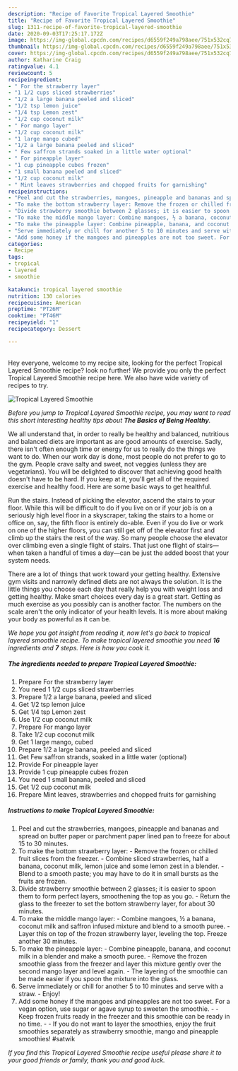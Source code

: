 ```yaml
---
description: "Recipe of Favorite Tropical Layered Smoothie"
title: "Recipe of Favorite Tropical Layered Smoothie"
slug: 1311-recipe-of-favorite-tropical-layered-smoothie
date: 2020-09-03T17:25:17.172Z
image: https://img-global.cpcdn.com/recipes/d6559f249a798aee/751x532cq70/tropical-layered-smoothie-recipe-main-photo.jpg
thumbnail: https://img-global.cpcdn.com/recipes/d6559f249a798aee/751x532cq70/tropical-layered-smoothie-recipe-main-photo.jpg
cover: https://img-global.cpcdn.com/recipes/d6559f249a798aee/751x532cq70/tropical-layered-smoothie-recipe-main-photo.jpg
author: Katharine Craig
ratingvalue: 4.1
reviewcount: 5
recipeingredient:
- " For the strawberry layer"
- "1 1/2 cups sliced strawberries"
- "1/2 a large banana peeled and sliced"
- "1/2 tsp lemon juice"
- "1/4 tsp Lemon zest"
- "1/2 cup coconut milk"
- " For mango layer"
- "1/2 cup coconut milk"
- "1 large mango cubed"
- "1/2 a large banana peeled and sliced"
- " Few saffron strands soaked in a little water optional"
- " For pineapple layer"
- "1 cup pineapple cubes frozen"
- "1 small banana peeled and sliced"
- "1/2 cup coconut milk"
- " Mint leaves strawberries and chopped fruits for garnishing"
recipeinstructions:
- "Peel and cut the strawberries, mangoes, pineapple and bananas and spread on butter paper or parchment paper lined pan to freeze for about 15 to 30 minutes."
- "To make the bottom strawberry layer: Remove the frozen or chilled fruit slices from the freezer. Combine sliced strawberries, half a banana, coconut milk, lemon juice and some lemon zest in a blender. Blend to a smooth paste; you may have to do it in small bursts as the fruits are frozen."
- "Divide strawberry smoothie between 2 glasses; it is easier to spoon them to form perfect layers, smoothening the top as you go. Return the glass to the freezer to set the bottom strawberry layer, for about 30 minutes."
- "To make the middle mango layer: Combine mangoes, ½ a banana, coconut milk and saffron infused mixture and blend to a smooth puree. Layer this on top of the frozen strawberry layer, leveling the top. Freeze another 30 minutes."
- "To make the pineapple layer: Combine pineapple, banana, and coconut milk in a blender and make a smooth puree. Remove the frozen smoothie glass from the freezer and layer this mixture gently over the second mango layer and level again. The layering of the smoothie can be made easier if you spoon the mixture into the glass."
- "Serve immediately or chill for another 5 to 10 minutes and serve with a straw. Enjoy!"
- "Add some honey if the mangoes and pineapples are not too sweet. For a vegan option, use sugar or agave syrup to sweeten the smoothie.  Keep frozen fruits ready in the freezer and this smoothie can be ready in no time.  If you do not want to layer the smoothies, enjoy the fruit smoothies separately as strawberry smoothie, mango and pineapple smoothies! #satwik"
categories:
- Recipe
tags:
- tropical
- layered
- smoothie

katakunci: tropical layered smoothie 
nutrition: 130 calories
recipecuisine: American
preptime: "PT26M"
cooktime: "PT46M"
recipeyield: "1"
recipecategory: Dessert

---
```

<br>
Hey everyone, welcome to my recipe site, looking for the perfect Tropical Layered Smoothie recipe? look no further! We provide you only the perfect Tropical Layered Smoothie recipe here. We also have wide variety of recipes to try.
<br>


![Tropical Layered Smoothie](https://img-global.cpcdn.com/recipes/d6559f249a798aee/751x532cq70/tropical-layered-smoothie-recipe-main-photo.jpg)

<i>Before you jump to Tropical Layered Smoothie recipe, you may want to read this short interesting healthy tips about <strong>The Basics of Being Healthy</strong>.</i>

We all understand that, in order to really be healthy and balanced, nutritious and balanced diets are important as are good amounts of exercise. Sadly, there isn't often enough time or energy for us to really do the things we want to do. When our work day is done, most people do not prefer to go to the gym. People crave salty and sweet, not veggies (unless they are vegetarians). You will be delighted to discover that achieving good health doesn't have to be hard. If you keep at it, you'll get all of the required exercise and healthy food. Here are some basic ways to get healthful.

Run the stairs. Instead of picking the elevator, ascend the stairs to your floor. While this will be difficult to do if you live on or if your job is on a seriously high level floor in a skyscraper, taking the stairs to a home or office on, say, the fifth floor is entirely do-able. Even if you do live or work on one of the higher floors, you can still get off of the elevator first and climb up the stairs the rest of the way. So many people choose the elevator over climbing even a single flight of stairs. That just one flight of stairs—when taken a handful of times a day—can be just the added boost that your system needs. 

There are a lot of things that work toward your getting healthy. Extensive gym visits and narrowly defined diets are not always the solution. It is the little things you choose each day that really help you with weight loss and getting healthy. Make smart choices every day is a great start. Getting as much exercise as you possibly can is another factor. The numbers on the scale aren't the only indicator of your health levels. It is more about making your body as powerful as it can be. 


<i>We hope you got insight from reading it, now let's go back to tropical layered smoothie recipe. To make tropical layered smoothie you need <strong>16</strong> ingredients and <strong>7</strong> steps. Here is how you cook it.
</i>

##### The ingredients needed to prepare Tropical Layered Smoothie:

1. Prepare  For the strawberry layer
1. You need 1 1/2 cups sliced strawberries
1. Prepare 1/2 a large banana, peeled and sliced
1. Get 1/2 tsp lemon juice
1. Get 1/4 tsp Lemon zest
1. Use 1/2 cup coconut milk
1. Prepare  For mango layer
1. Take 1/2 cup coconut milk
1. Get 1 large mango, cubed
1. Prepare 1/2 a large banana, peeled and sliced
1. Get  Few saffron strands, soaked in a little water (optional)
1. Provide  For pineapple layer
1. Provide 1 cup pineapple cubes frozen
1. You need 1 small banana, peeled and sliced
1. Get 1/2 cup coconut milk
1. Prepare  Mint leaves, strawberries and chopped fruits for garnishing


##### Instructions to make Tropical Layered Smoothie:

1. Peel and cut the strawberries, mangoes, pineapple and bananas and spread on butter paper or parchment paper lined pan to freeze for about 15 to 30 minutes.
1. To make the bottom strawberry layer: - Remove the frozen or chilled fruit slices from the freezer. - Combine sliced strawberries, half a banana, coconut milk, lemon juice and some lemon zest in a blender. - Blend to a smooth paste; you may have to do it in small bursts as the fruits are frozen.
1. Divide strawberry smoothie between 2 glasses; it is easier to spoon them to form perfect layers, smoothening the top as you go. - Return the glass to the freezer to set the bottom strawberry layer, for about 30 minutes.
1. To make the middle mango layer: - Combine mangoes, ½ a banana, coconut milk and saffron infused mixture and blend to a smooth puree. - Layer this on top of the frozen strawberry layer, leveling the top. Freeze another 30 minutes.
1. To make the pineapple layer: - Combine pineapple, banana, and coconut milk in a blender and make a smooth puree. - Remove the frozen smoothie glass from the freezer and layer this mixture gently over the second mango layer and level again. - The layering of the smoothie can be made easier if you spoon the mixture into the glass.
1. Serve immediately or chill for another 5 to 10 minutes and serve with a straw. - Enjoy!
1. Add some honey if the mangoes and pineapples are not too sweet. For a vegan option, use sugar or agave syrup to sweeten the smoothie. -  - Keep frozen fruits ready in the freezer and this smoothie can be ready in no time. -  - If you do not want to layer the smoothies, enjoy the fruit smoothies separately as strawberry smoothie, mango and pineapple smoothies! #satwik


<i>If you find this Tropical Layered Smoothie recipe useful please share it to your good friends or family, thank you and good luck.</i>
